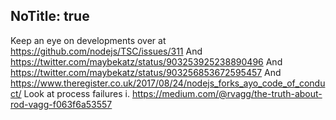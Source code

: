 NoTitle: true
---
Keep an eye on developments over at https://github.com/nodejs/TSC/issues/311
And https://twitter.com/maybekatz/status/903253925238890496
And https://twitter.com/maybekatz/status/903256853672595457
And https://www.theregister.co.uk/2017/08/24/nodejs_forks_ayo_code_of_conduct/
Look at process failures i. https://medium.com/@rvagg/the-truth-about-rod-vagg-f063f6a53557
